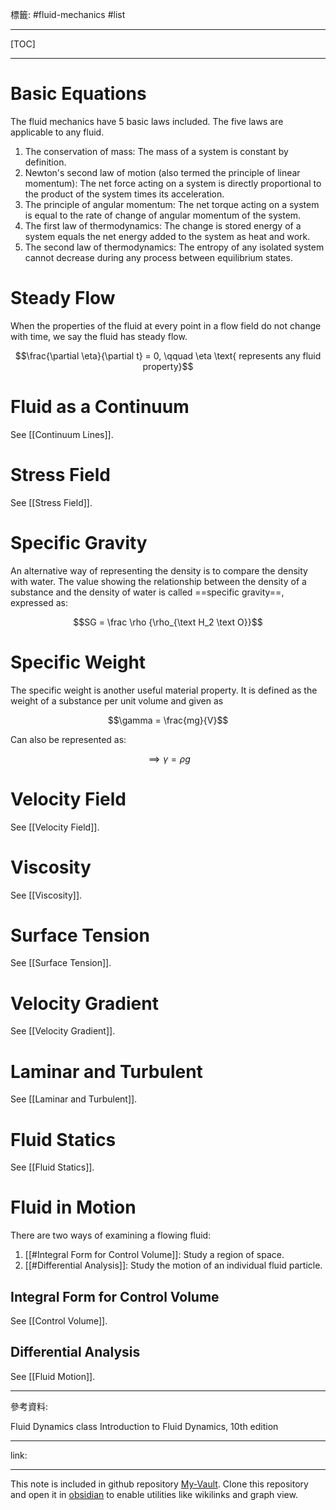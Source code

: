 標籤: #fluid-mechanics #list 

---

[TOC]

---

# Basic Equations

The fluid mechanics have 5 basic laws included. The five laws are applicable to any fluid.

1. The conservation of mass: The mass of a system is constant by definition.
3. Newton's second law of motion (also termed the principle of linear momentum): The net force acting on a system is directly proportional to the product of the system times its acceleration.
4. The principle of angular momentum: The net torque acting on a system is equal to the rate of change of angular momentum of the system.
5. The first law of thermodynamics: The change is stored energy of a system equals the net energy added to the system as heat and work.
6. The second law of thermodynamics: The entropy of any isolated system cannot decrease during any process between equilibrium states.

# Steady Flow

When the properties of the fluid at every point in a flow field do not change with time, we say the fluid has steady flow.

$$\frac{\partial \eta}{\partial t} = 0, \qquad \eta \text{ represents any fluid property}$$

# Fluid as a Continuum

See [[Continuum Lines]].

# Stress Field

See [[Stress Field]].

# Specific Gravity

An alternative way of representing the density is to compare the density with water. The value showing the relationship between the density of a substance and the density of water is called ==specific gravity==, expressed as:

$$SG = \frac \rho {\rho_{\text H_2 \text O}}$$

# Specific Weight

The specific weight is another useful material property. It is defined as the weight of a substance per unit volume and given as

$$\gamma = \frac{mg}{V}$$

Can also be represented as:

$$\implies \gamma = \rho g$$

# Velocity Field

See [[Velocity Field]].

# Viscosity

See [[Viscosity]].

# Surface Tension

See [[Surface Tension]].

# Velocity Gradient

See [[Velocity Gradient]].

# Laminar and Turbulent

See [[Laminar and Turbulent]].

# Fluid Statics

See [[Fluid Statics]].

# Fluid in Motion

There are two ways of examining a flowing fluid:

1. [[#Integral Form for Control Volume]]: Study a region of space.
2. [[#Differential Analysis]]: Study the motion of an individual fluid particle.

## Integral Form for Control Volume

See [[Control Volume]].

## Differential Analysis

See [[Fluid Motion]].

---

參考資料:

Fluid Dynamics class
Introduction to Fluid Dynamics, 10th edition

---

link:


---

This note is included in github repository [My-Vault](https://github.com/LittleD3092/My-Vault.git). Clone this repository and open it in [obsidian](https://obsidian.md/) to enable utilities like wikilinks and graph view.